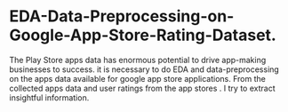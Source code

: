 # EDA-Data-Preprocessing-on-Google-App-Store-Rating-Dataset.
The Play Store apps data has enormous potential to drive app-making businesses to success.   it is necessary to do EDA and data-preprocessing on the apps data available for google app store applications. From the collected apps data and user ratings from the app stores . I try to extract insightful information.
